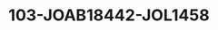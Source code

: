 ---
title: 103-JOAB18442-JOL1458
image: /v1543919832/viterbo/103-JOAB18442-JOL1458.jpg
brand: jolie
layout: vestito
---